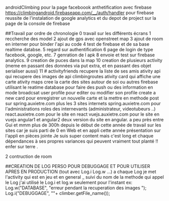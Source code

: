 androidClimbing
pour la page faceboook anthetification avec firebase
https://climbingandroid.firebaseapp.com/__/auth/handler
pour firebase
reussite de l'instalation de google analytics et du depot de project sur la page de la console de firebase


##Travail par ordre de chronologie
0 travail sur les différents écrans 
1 reccherche des model
2 ajout de gps avec openstreet map 
3 ajout de room en interner pour binder l'api au code
4 test de firebase et de sa base realtime databse.
5 regard sur authentification
6 page de login de type facebook, google, etc.
7 genration de l apk
8 envoie et test sur firebase analytics.
9 creation de puces dans la map 
10 creation de plusieurs activity (meme en passant des données via put extra, et en passant des objet serialiser aussi)
11 # activityfriends recupere la liste de ses amis
    ativity api qui recupere des images de api climbingroutes
    ativity card qui affiche une carte
    ativity maps cree la carte des sites autour de soi ou autres
    firebase utilisant le reatime database pour faire des push ou des information en mode broadcsat
    user profile pour editer ou modifier son profile 
    create a new card pour enregistrer un nouvelle carte et la mettre en methode post sur spring.auxietre.com
        plus les 3 sites internets spring.auxietre.com pour l'administrations roles des internevants (administrateur, videotubeurs ..)
        react.auxietre.com pour le site en react
        vuejs.auxietre.com pour le site en vuejs
        angular1 et angular2 deux version du site en angular.
a peu près entre Gui et mmm plus de 300h depuis le début de cette année de travail sur les sites car je suis parti de 0 en Web et en appli cette année
présentation sur l'appli en pièces jointe 
Je suis super content mais c'est long et chaque dépendances à ses propres variances qui peuvent vraiment tout planté !! enfer sur terre
.

2 contruction de room

##CREATION DE LOG PERSO POUR DEBUGGAGE ET POUR UTILISER APRES EN PRODUCTION (tout avec Log.i Log.w ...)
a chaque Log je met l'activity qui est en jeu et en general _ suivi du nom de la methode qui appel le Log
j'ai utilisé le Log.i et log.w seulement pour l'instant
ex: 
Log.w("DATABASE", "erreur pendant la recuperation des images ");
Log.i("DEBUGGAGE", ""+ climber.getFile_name());
